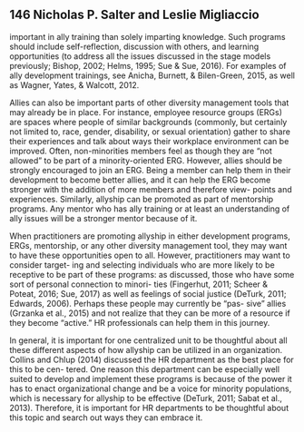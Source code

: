 ## 146 Nicholas P. Salter and Leslie Migliaccio

important in ally training than solely imparting knowledge. Such programs should include self-reflection, discussion with others, and learning opportunities (to address all the issues discussed in the stage models previously; Bishop, 2002; Helms, 1995; Sue & Sue, 2016). For examples of ally development trainings, see Anicha, Burnett, & Bilen-Green, 2015, as well as Wagner, Yates, & Walcott, 2012.

Allies can also be important parts of other diversity management tools that may already be in place. For instance, employee resource groups (ERGs) are spaces where people of similar backgrounds (commonly, but certainly not limited to, race, gender, disability, or sexual orientation) gather to share their experiences and talk about ways their workplace environment can be improved. Often, non-minorities members feel as though they are “not allowed” to be part of a minority-oriented ERG. However, allies should be strongly encouraged to join an ERG. Being a member can help them in their development to become better allies, and it can help the ERG become stronger with the addition of more members and therefore view- points and experiences. Similarly, allyship can be promoted as part of mentorship programs. Any mentor who has ally training or at least an understanding of ally issues will be a stronger mentor because of it.

When practitioners are promoting allyship in either development programs, ERGs, mentorship, or any other diversity management tool, they may want to have these opportunities open to all. However, practitioners may want to consider target- ing and selecting individuals who are more likely to be receptive to be part of these programs: as discussed, those who have some sort of personal connection to minori- ties (Fingerhut, 2011; Scheer & Poteat, 2016; Sue, 2017) as well as feelings of social justice (DeTurk, 2011; Edwards, 2006). Perhaps these people may currently be “pas- sive” allies (Grzanka et al., 2015) and not realize that they can be more of a resource if they become “active.” HR professionals can help them in this journey.

In general, it is important for one centralized unit to be thoughtful about all these different aspects of how allyship can be utilized in an organization. Collins and Chlup (2014) discussed the HR department as the best place for this to be cen- tered. One reason this department can be especially well suited to develop and implement these programs is because of the power it has to enact organizational change and be a voice for minority populations, which is necessary for allyship to be effective (DeTurk, 2011; Sabat et al., 2013). Therefore, it is important for HR departments to be thoughtful about this topic and search out ways they can embrace it.